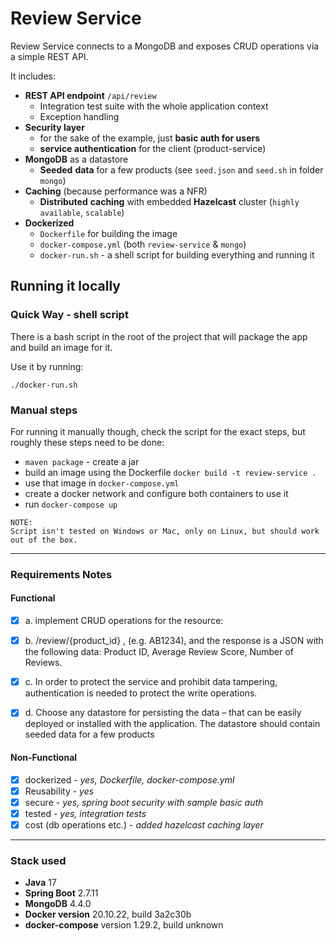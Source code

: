 # Review Service

Review Service connects to a MongoDB and exposes CRUD operations via a simple REST API.


It includes:
- **REST API endpoint** `/api/review`
  - Integration test suite with the whole application context
  - Exception handling
- **Security layer**
  - for the sake of the example, just **basic auth for users**
  - **service authentication** for the client (product-service)
- **MongoDB** as a datastore
  - **Seeded** **data** for a few products (see `seed.json` and `seed.sh` in folder `mongo`)
- **Caching** (because performance was a NFR)
  - **Distributed** **caching** with embedded **Hazelcast** cluster (`highly available`, `scalable`)
- **Dockerized**
  - `Dockerfile` for building the image
  - `docker-compose.yml` (both `review-service` & `mongo`)
  - `docker-run.sh` - a shell script for building everything and running it

## Running it locally
### Quick Way - shell script
There is a bash script in the root of the project that will package the app and build an image for it. 

Use it by running:

    ./docker-run.sh


### Manual steps
For running it manually though, check the script for the exact steps, but roughly these steps need to be done:

- `maven package` - create a jar
- build an image using the Dockerfile `docker build -t review-service .`
- use that image in `docker-compose.yml`
- create a docker network and configure both containers to use it
- run `docker-compose up`

```
NOTE:
Script isn't tested on Windows or Mac, only on Linux, but should work out of the box.
```
---

### Requirements Notes
#### Functional

- [x] a. implement CRUD operations for the resource:
- [x] b. /review/{product_id} , (e.g. AB1234), and the response is a JSON with
  the following data: Product ID, Average Review Score, Number of
  Reviews.
- [x] c. In order to protect the service and prohibit data tampering, authentication
  is needed to protect the write operations.
- [x] d. Choose any datastore for persisting the data – that can be easily deployed
  or installed with the application. The datastore should contain seeded data
  for a few products


#### Non-Functional
- [x] dockerized - _yes, Dockerfile,_ _docker-compose.yml_
- [x] Reusability - _yes_
- [x] secure - _yes, spring boot security with sample basic auth_
- [x] tested - _yes, integration tests_
- [x] cost (db operations etc.) - _added hazelcast caching layer_

---
### Stack used
- **Java** 17
- **Spring Boot** 2.7.11
- **MongoDB** 4.4.0
- **Docker version** 20.10.22, build 3a2c30b
- **docker-compose** version 1.29.2, build unknown